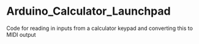 # Arduino_Calculator_Launchpad
Code for reading in inputs from a calculator keypad and converting this to MIDI output
